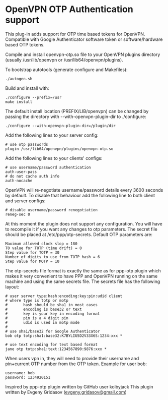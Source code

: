 OpenVPN OTP Authentication support
==================================

This plug-in adds support for OTP time based tokens for OpenVPN.
Compatible with Google Authenticator software token or software/hardware based OTP tokens.

Compile and install openvpn-otp.so file to your OpenVPN plugins directory (usually /usr/lib/openvpn or /usr/lib64/openvpn/plugins).

To bootstrap autotools (generate configure and Makefiles):

    ./autogen.sh

Build and install with:

    ./configure --prefix=/usr
    make install

The default install location (PREFIX/LIB/openvpn) can be changed by
passing the directory with --with-openvpn-plugin-dir to ./configure:

    ./configure --with-openvpn-plugin-dir=/plugin/dir

Add the following lines to your server config:

    # use otp passwords
    plugin /usr/lib64/openvpn/plugins/openvpn-otp.so

Add the following lines to your clients' configs:

    # use username/password authentication
    auth-user-pass
    # do not cache auth info
    auth-nocache

OpenVPN will re-negotiate username/password details every 3600 seconds by default. To disable that behaviour add the following line
to both client and server configs:

    # disable username/password renegotiation
    reneg-sec 0

At this moment the plugin does not support any configuration. You will have to recompile it if you want any changes to otp parameters.
The secret file should be placed at /etc/ppp/otp-secrets. Default OTP parameters are:
    
    Maximum allowed clock slop = 180
    T0 value for TOTP (time drift) = 0
    Step value for TOTP = 30
    Number of digits to use from TOTP hash = 6
    Step value for MOTP = 10 

The otp-secrets file format is exactly the same as for ppp-otp plugin which makes it very convenient to have PPP and OpenVPN running on
the same machine and using the same secrets file. The secrets file has the following layout:

    # user server type:hash:encoding:key:pin:udid client
    # where type is totp or motp
    #       hash should be sha1 in most cases
    #       encoding is base32 or text
    #       key is your key in encoding format
    #       pin is a 4 digit pin
    #       udid is used in motp mode
    #
    # use sha1/base32 for Google Authenticator
    bob otp totp:sha1:base32:K7BYLIU5D2V33X6S:1234:xxx *
    
    # use text encoding for text based format
    jane otp totp:sha1:text:1234567890:9876:xxx *
    
When users vpn in, they will need to provide their username and pin+current OTP number from the OTP token. Example for user bob:

    username: bob
    password: 1234920151

Inspired by ppp-otp plugin written by GitHub user kolbyjack
This plugin written by Evgeny Gridasov (evgeny.gridasov@gmail.com)

